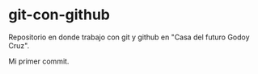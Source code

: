 # git-con-github
Repositorio en donde trabajo con git y github en "Casa del futuro Godoy Cruz".

Mi primer commit.